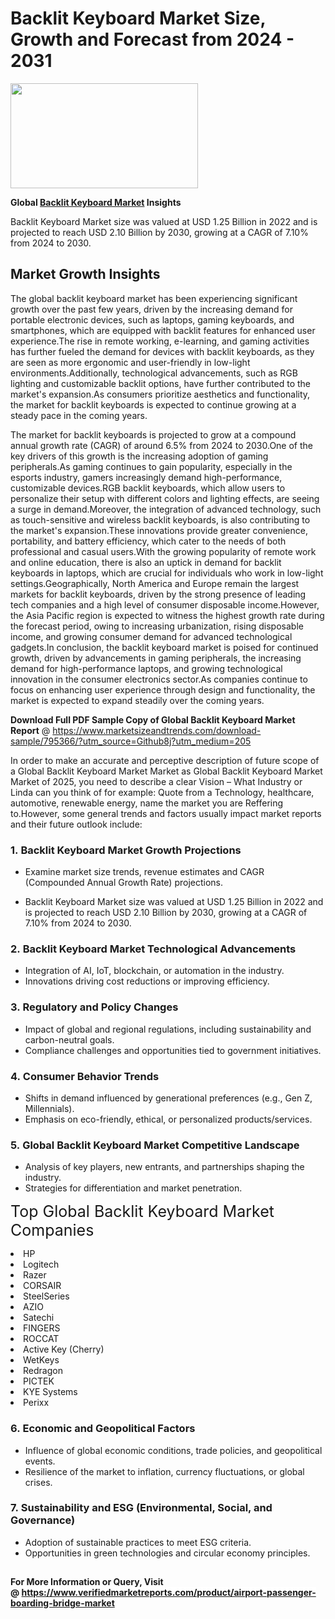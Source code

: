 <H1>Backlit Keyboard Market Size, Growth and Forecast from 2024 - 2031</H1><img class="aligncenter size-medium wp-image-584254" src="https://thirdeyenews.in/wp-content/uploads/2024/09/Global-Market-Research-300x168.jpeg" alt="" width="300" height="168" /><p><strong>Global&nbsp;<a href="https://www.marketsizeandtrends.com/download-sample/795366/?utm_source=Github8j?utm_medium=205">Backlit Keyboard Market</a> Insights</strong></p><p>Backlit Keyboard Market size was valued at USD 1.25 Billion in 2022 and is projected to reach USD 2.10 Billion by 2030, growing at a CAGR of 7.10% from 2024 to 2030.</p><p><h2>Market Growth Insights</h2> <p>The global backlit keyboard market has been experiencing significant growth over the past few years, driven by the increasing demand for portable electronic devices, such as laptops, gaming keyboards, and smartphones, which are equipped with backlit features for enhanced user experience.The rise in remote working, e-learning, and gaming activities has further fueled the demand for devices with backlit keyboards, as they are seen as more ergonomic and user-friendly in low-light environments.Additionally, technological advancements, such as RGB lighting and customizable backlit options, have further contributed to the market's expansion.As consumers prioritize aesthetics and functionality, the market for backlit keyboards is expected to continue growing at a steady pace in the coming years.</p> <p>The market for backlit keyboards is projected to grow at a compound annual growth rate (CAGR) of around 6.5% from 2024 to 2030.One of the key drivers of this growth is the increasing adoption of gaming peripherals.As gaming continues to gain popularity, especially in the esports industry, gamers increasingly demand high-performance, customizable devices.RGB backlit keyboards, which allow users to personalize their setup with different colors and lighting effects, are seeing a surge in demand.Moreover, the integration of advanced technology, such as touch-sensitive and wireless backlit keyboards, is also contributing to the market's expansion.These innovations provide greater convenience, portability, and battery efficiency, which cater to the needs of both professional and casual users.With the growing popularity of remote work and online education, there is also an uptick in demand for backlit keyboards in laptops, which are crucial for individuals who work in low-light settings.Geographically, North America and Europe remain the largest markets for backlit keyboards, driven by the strong presence of leading tech companies and a high level of consumer disposable income.However, the Asia Pacific region is expected to witness the highest growth rate during the forecast period, owing to increasing urbanization, rising disposable income, and growing consumer demand for advanced technological gadgets.In conclusion, the backlit keyboard market is poised for continued growth, driven by advancements in gaming peripherals, the increasing demand for high-performance laptops, and growing technological innovation in the consumer electronics sector.As companies continue to focus on enhancing user experience through design and functionality, the market is expected to expand steadily over the coming years.</p> <p><span class=""><strong>Download Full PDF Sample Copy of Global Backlit Keyboard Market Report</strong> @ <a href="https://www.marketsizeandtrends.com/download-sample/795366/?utm_source=Github8j?utm_medium=205" target="_blank">https://www.marketsizeandtrends.com/download-sample/795366/?utm_source=Github8j?utm_medium=205</a></span></p><p>In order to make an accurate and perceptive description of future scope of a Global&nbsp;Backlit Keyboard Market Market as Global&nbsp;Backlit Keyboard Market Market of 2025, you need to describe a clear Vision &ndash; What Industry or Linda can you think of for example: Quote from a Technology, healthcare, automotive, renewable energy, name the market you are Reffering to.However, some general trends and factors usually impact market reports and their future outlook include:</p><h3>1.&nbsp;<strong>Backlit Keyboard Market Growth Projections</strong></h3><ul><li>Examine market size trends, revenue estimates and CAGR (Compounded Annual Growth Rate) projections.</li><li><p>Backlit Keyboard Market size was valued at USD 1.25 Billion in 2022 and is projected to reach USD 2.10 Billion by 2030, growing at a CAGR of 7.10% from 2024 to 2030.</p></li></ul><h3>2.&nbsp;<strong>Backlit Keyboard Market Technological Advancements</strong></h3><ul><li>Integration of AI, IoT, blockchain, or automation in the industry.</li><li>Innovations driving cost reductions or improving efficiency.</li></ul><h3>3.&nbsp;<strong>Regulatory and Policy Changes</strong></h3><ul><li>Impact of global and regional regulations, including sustainability and carbon-neutral goals.</li><li>Compliance challenges and opportunities tied to government initiatives.</li></ul><h3>4.&nbsp;<strong>Consumer Behavior Trends</strong></h3><ul><li>Shifts in demand influenced by generational preferences (e.g., Gen Z, Millennials).</li><li>Emphasis on eco-friendly, ethical, or personalized products/services.</li></ul><h3>5.&nbsp;<strong>Global Backlit Keyboard Market Competitive Landscape</strong></h3><ul><li>Analysis of key players, new entrants, and partnerships shaping the industry.</li><li>Strategies for differentiation and market penetration.</li></ul><p data-pm-slice="1 1 []"><span style="color: inherit; font-family: inherit; font-size: 25px;">Top Global Backlit Keyboard Market Companies</span></p><div class="" data-test-id=""><p><li>HP</li><li> Logitech</li><li> Razer</li><li> CORSAIR</li><li> SteelSeries</li><li> AZIO</li><li> Satechi</li><li> FINGERS</li><li> ROCCAT</li><li> Active Key (Cherry)</li><li> WetKeys</li><li> Redragon</li><li> PICTEK</li><li> KYE Systems</li><li> Perixx</li></p></div><h3>6.&nbsp;<strong>Economic and Geopolitical Factors</strong></h3><ul><li>Influence of global economic conditions, trade policies, and geopolitical events.</li><li>Resilience of the market to inflation, currency fluctuations, or global crises.</li></ul><h3>7.&nbsp;<strong>Sustainability and ESG (Environmental, Social, and Governance)</strong></h3><ul><li>Adoption of sustainable practices to meet ESG criteria.</li><li>Opportunities in green technologies and circular economy principles.</li></ul><h2><strong style="font-size: 14px;">For More Information or Query, Visit @&nbsp;</strong><a style="background-color: #ffffff; font-size: 14px;" href="https://www.marketsizeandtrends.com/report/backlit-keyboard-market/" target="_blank">https://www.verifiedmarketreports.com/product/airport-passenger-boarding-bridge-market</a></h2>